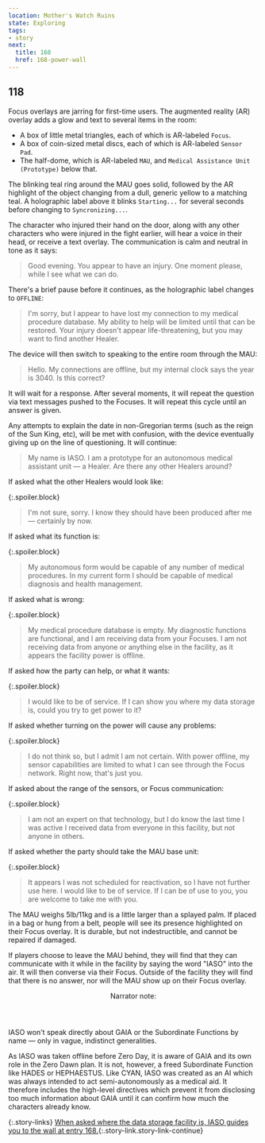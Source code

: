 ```yaml
---
location: Mother's Watch Ruins
state: Exploring
tags:
- story
next:
  title: 168
  href: 168-power-wall
---
```


## 118

Focus overlays are jarring for first-time users.
The augmented reality (AR) overlay adds a glow and text to several items in the room:

* A box of little metal triangles, each of which is AR-labeled `Focus`.
* A box of coin-sized metal discs, each of which is AR-labeled `Sensor Pad`.
* The half-dome, which is AR-labeled `MAU`, and `Medical Assistance Unit (Prototype)` below that.

The blinking teal ring around the MAU goes solid, followed by the AR highlight of the object changing from a dull, generic yellow to a matching teal.
A holographic label above it blinks `Starting...` for several seconds before changing to `Syncronizing...`.

The character who injured their hand on the door, along with any other characters who were injured in the fight earlier, will hear a voice in their head, or receive a text overlay.
The communication is calm and neutral in tone as it says:

> Good evening.
> You appear to have an injury.
> One moment please, while I see what we can do.

There's a brief pause before it continues, as the holographic label changes to `OFFLINE`:

> I'm sorry, but I appear to have lost my connection to my medical procedure database.
> My ability to help will be limited until that can be restored.
> Your injury doesn't appear life-threatening, but you may want to find another Healer.

The device will then switch to speaking to the entire room through the MAU:

> Hello.
> My connections are offline, but my internal clock says the year is 3040.
> Is this correct?

It will wait for a response.
After several moments, it will repeat the question via text messages pushed to the Focuses.
It will repeat this cycle until an answer is given.

Any attempts to explain the date in non-Gregorian terms (such as the reign of the Sun King, etc), will be met with confusion, with the device eventually giving up on the line of questioning.
It will continue:

> My name is IASO.
> I am a prototype for an autonomous medical assistant unit — a Healer.
> Are there any other Healers around?

If asked what the other Healers would look like:

{:.spoiler.block}
> I'm not sure, sorry.
> I know they should have been produced after me — certainly by now.

If asked what its function is:

{:.spoiler.block}
> My autonomous form would be capable of any number of medical procedures.
> In my current form I should be capable of medical diagnosis and health management.

If asked what is wrong:

{:.spoiler.block}
> My medical procedure database is empty.
> My diagnostic functions are functional, and I am receiving data from your Focuses.
> I am not receiving data from anyone or anything else in the facility, as it appears the facility power is offline.

If asked how the party can help, or what it wants:

{:.spoiler.block}
> I would like to be of service.
> If I can show you where my data storage is, could you try to get power to it?

If asked whether turning on the power will cause any problems:

{:.spoiler.block}
> I do not think so, but I admit I am not certain.
> With power offline, my sensor capabilities are limited to what I can see through the Focus network.
> Right now, that's just you.

If asked about the range of the sensors, or Focus communication:

{:.spoiler.block}
> I am not an expert on that technology, but I do know the last time I was active I received data from everyone in this facility, but not anyone in others.

If asked whether the party should take the MAU base unit:

{:.spoiler.block}
> It appears I was not scheduled for reactivation, so I have not further use here.
> I would like to be of service.
> If I can be of use to you, you are welcome to take me with you.

The MAU weighs 5lb/11kg and is a little larger than a splayed palm.
If placed in a bag or hung from a belt, people will see its presence highlighted on their Focus overlay.
It is durable, but not indestructible, and cannot be repaired if damaged.

If players choose to leave the MAU behind, they will find that they can communicate with it while in the facility by saying the word "IASO" into the air.
It will then converse via their Focus.
Outside of the facility they will find that there is no answer, nor will the MAU show up on their Focus overlay.

<aside class="narrator-note">
<header>Narrator note:</header>
<p>IASO won't speak directly about GAIA or the Subordinate Functions by name — only in vague, indistinct generalities.</p>
<p>As IASO was taken offline before Zero Day, it is aware of GAIA and its own role in the Zero Dawn plan.
It is not, however, a freed Subordinate Function like HADES or HEPHAESTUS.
Like CYAN, IASO was created as an AI which was always intended to act semi-autonomously as a medical aid.
It therefore includes the high-level directives which prevent it from disclosing too much information about GAIA until it can confirm how much the characters already know.</p>
</aside>

{:.story-links}
[When asked where the data storage facility is, IASO guides you to the wall at entry 168.](168-power-wall.md){:.story-link.story-link-continue}

